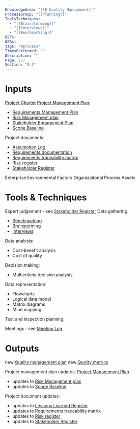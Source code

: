 ```yaml
---
KnowledgeArea: "[[8 Quality Management]]"
ProcessGroup: "[[Planning]]"
ToolsTechniques:
  - "[[Brainstorming]]"
  - "[[Interviews]]"
  - "[[Benchmarking]]"
EEFs:
OPAs:
tags: "#process"
TimesPerformed: ""
Description: ""
Page: 277
Section: "8.1"
---
```

# Inputs
[Project Charter](Project%20Charter.md)
[Project Management Plan](Project%20Management%20Plan.md):
* [Requirements Management Plan](Requirements%20Management%20Plan.md)
* [Risk Management plan](Risk%20Management%20plan.md)
* [Stakeholder Engagement Plan](Stakeholder%20Engagement%20Plan.md)
* [Scope Baseline](Scope%20Baseline.md)

Project documents:
* [Assumption Log](Assumption%20Log.md)
* [Requirements documentation](Requirements%20documentation.md)
* [Requirements traceability matrix](Requirements%20traceability%20matrix.md)
* [Risk register](Risk%20register.md)
* [Stakeholder Register](Stakeholder%20Register.md)

Enterprise Environmental Factors
Organizational Process Assets

# Tools & Techniques
Expert judgement - see [Stakeholder Register](Stakeholder%20Register.md)
Data gathering
* [Benchmarking](Benchmarking.md)
* [Brainstorming](Brainstorming.md)
* [Interviews](Interviews.md)

Data analysis:
* Cost-benefit analysis
* Cost of quality

Decision making:
* Multicriteria decision analysis

Data representation:
* Flowcharts
* Logical data model
* Matrix diagrams
* Mind mapping

Test and inspection planning

Meetings - see [Meeting Log](Meeting%20Log.md)
# Outputs
new [Quality management plan](Quality%20management%20plan.md)
new [Quality metrics](Quality%20metrics.md)

Project management plan updates: [Project Management Plan](Project%20Management%20Plan.md)
* updates to [Risk Management plan](Risk%20Management%20plan.md)
* updates to [Scope Baseline](Scope%20Baseline.md)


Project document updates:
* updates to [Lessons Learned Register](Lessons%20Learned%20Register.md)
* updates to [Requirements traceability matrix](Requirements%20traceability%20matrix.md)
* updates to [Risk register](Risk%20register.md)
* updates to [Stakeholder Register](Stakeholder%20Register.md)


